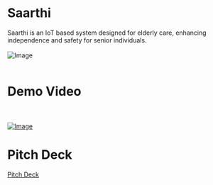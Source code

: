 # Saarthi
Saarthi is an IoT based system designed for elderly care, enhancing independence and safety for senior individuals.
<br><br>
![Image](https://github.com/user-attachments/assets/b3c3a398-3d7a-4666-8169-88e4432d7ef9)
<br><br>
# Demo Video
<br><br>
<a href="https://drive.google.com/file/d/1BtqFJUcYF32D_cEjr74M9z288VzVf0pX/view" target="_blank">
  <img src="https://github.com/user-attachments/assets/2bfade16-49e6-4a49-899d-edbf7672450c" alt="Image">
</a>
# Pitch Deck
[Pitch Deck](https://www.canva.com/design/DAGWjqp3PWs/cxQDExblVplwc8y24FRCUQ/view?utm_content=DAGWjqp3PWs&utm_campaign=designshare&utm_medium=link2&utm_source=uniquelinks&utlId=hb61c8e481e)


